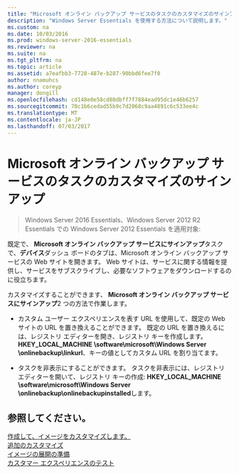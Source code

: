 ```yaml
---
title: "Microsoft オンライン バックアップ サービスのタスクのカスタマイズのサインアップ"
description: "Windows Server Essentials を使用する方法について説明します。"
ms.custom: na
ms.date: 10/03/2016
ms.prod: windows-server-2016-essentials
ms.reviewer: na
ms.suite: na
ms.tgt_pltfrm: na
ms.topic: article
ms.assetid: a7eafbb3-7728-487e-b287-90bbd6fee7f0
author: nnamuhcs
ms.author: coreyp
manager: dongill
ms.openlocfilehash: cd148e0e58cd80dbff7f7884ead95dc1e46b6257
ms.sourcegitcommit: 70c1b6cedad55b9c7d2068c9aa4891c6c533ee4c
ms.translationtype: MT
ms.contentlocale: ja-JP
ms.lasthandoff: 07/03/2017
---
```

# <a name="customize-sign-up-for-microsoft-online-backup-service-task"></a>Microsoft オンライン バックアップ サービスのタスクのカスタマイズのサインアップ

>Windows Server 2016 Essentials、Windows Server 2012 R2 Essentials での Windows Server 2012 Essentials を適用対象:

既定で、 **Microsoft オンライン バックアップ サービスにサインアップ**タスクで、**デバイス**ダッシュ ボードのタブは、Microsoft オンライン バックアップ サービスの Web サイトを開きます。 Web サイトは、サービスに関する情報を提供し、サービスをサブスクライブし、必要なソフトウェアをダウンロードするのに役立ちます。  
  
 カスタマイズすることができます、 **Microsoft オンライン バックアップ サービスにサインアップ**2 つの方法で作業します。  
  
-   カスタム ユーザー エクスペリエンスを表す URL を使用して、既定の Web サイトの URL を置き換えることができます。 既定の URL を置き換えるには、レジストリ エディターを開き、レジストリ キーを作成します。 **HKEY_LOCAL_MACHINE \software\microsoft\Windows Server \onlinebackup\linkurl**、キーの値としてカスタム URL を割り当てます。  
  
-   タスクを非表示にすることができます。 タスクを非表示には、レジストリ エディターを開いて、レジストリ キーの作成: **HKEY_LOCAL_MACHINE \software\microsoft\Windows Server \onlinebackup\onlinebackupinstalled**します。  
  
## <a name="see-also"></a>参照してください。  
 [作成して、イメージをカスタマイズします。](Creating-and-Customizing-the-Image.md)   
 [追加のカスタマイズ](Additional-Customizations.md)   
 [イメージの展開の準備](Preparing-the-Image-for-Deployment.md)   
 [カスタマー エクスペリエンスのテスト](Testing-the-Customer-Experience.md)